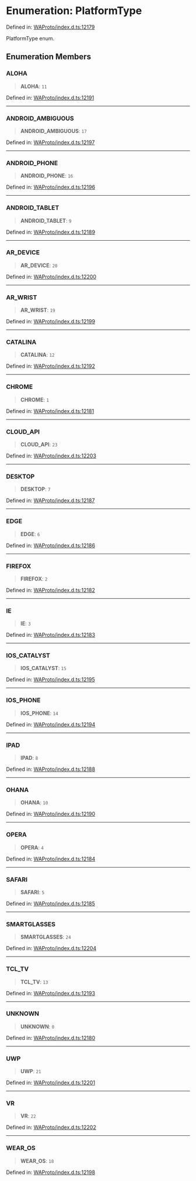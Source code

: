 # Enumeration: PlatformType

Defined in: [WAProto/index.d.ts:12179](https://github.com/Fokusdotid/Baileys/blob/4aa08196a497251af5be42856601e02d8a85cce8/WAProto/index.d.ts#L12179)

PlatformType enum.

## Enumeration Members

### ALOHA

> **ALOHA**: `11`

Defined in: [WAProto/index.d.ts:12191](https://github.com/Fokusdotid/Baileys/blob/4aa08196a497251af5be42856601e02d8a85cce8/WAProto/index.d.ts#L12191)

***

### ANDROID\_AMBIGUOUS

> **ANDROID\_AMBIGUOUS**: `17`

Defined in: [WAProto/index.d.ts:12197](https://github.com/Fokusdotid/Baileys/blob/4aa08196a497251af5be42856601e02d8a85cce8/WAProto/index.d.ts#L12197)

***

### ANDROID\_PHONE

> **ANDROID\_PHONE**: `16`

Defined in: [WAProto/index.d.ts:12196](https://github.com/Fokusdotid/Baileys/blob/4aa08196a497251af5be42856601e02d8a85cce8/WAProto/index.d.ts#L12196)

***

### ANDROID\_TABLET

> **ANDROID\_TABLET**: `9`

Defined in: [WAProto/index.d.ts:12189](https://github.com/Fokusdotid/Baileys/blob/4aa08196a497251af5be42856601e02d8a85cce8/WAProto/index.d.ts#L12189)

***

### AR\_DEVICE

> **AR\_DEVICE**: `20`

Defined in: [WAProto/index.d.ts:12200](https://github.com/Fokusdotid/Baileys/blob/4aa08196a497251af5be42856601e02d8a85cce8/WAProto/index.d.ts#L12200)

***

### AR\_WRIST

> **AR\_WRIST**: `19`

Defined in: [WAProto/index.d.ts:12199](https://github.com/Fokusdotid/Baileys/blob/4aa08196a497251af5be42856601e02d8a85cce8/WAProto/index.d.ts#L12199)

***

### CATALINA

> **CATALINA**: `12`

Defined in: [WAProto/index.d.ts:12192](https://github.com/Fokusdotid/Baileys/blob/4aa08196a497251af5be42856601e02d8a85cce8/WAProto/index.d.ts#L12192)

***

### CHROME

> **CHROME**: `1`

Defined in: [WAProto/index.d.ts:12181](https://github.com/Fokusdotid/Baileys/blob/4aa08196a497251af5be42856601e02d8a85cce8/WAProto/index.d.ts#L12181)

***

### CLOUD\_API

> **CLOUD\_API**: `23`

Defined in: [WAProto/index.d.ts:12203](https://github.com/Fokusdotid/Baileys/blob/4aa08196a497251af5be42856601e02d8a85cce8/WAProto/index.d.ts#L12203)

***

### DESKTOP

> **DESKTOP**: `7`

Defined in: [WAProto/index.d.ts:12187](https://github.com/Fokusdotid/Baileys/blob/4aa08196a497251af5be42856601e02d8a85cce8/WAProto/index.d.ts#L12187)

***

### EDGE

> **EDGE**: `6`

Defined in: [WAProto/index.d.ts:12186](https://github.com/Fokusdotid/Baileys/blob/4aa08196a497251af5be42856601e02d8a85cce8/WAProto/index.d.ts#L12186)

***

### FIREFOX

> **FIREFOX**: `2`

Defined in: [WAProto/index.d.ts:12182](https://github.com/Fokusdotid/Baileys/blob/4aa08196a497251af5be42856601e02d8a85cce8/WAProto/index.d.ts#L12182)

***

### IE

> **IE**: `3`

Defined in: [WAProto/index.d.ts:12183](https://github.com/Fokusdotid/Baileys/blob/4aa08196a497251af5be42856601e02d8a85cce8/WAProto/index.d.ts#L12183)

***

### IOS\_CATALYST

> **IOS\_CATALYST**: `15`

Defined in: [WAProto/index.d.ts:12195](https://github.com/Fokusdotid/Baileys/blob/4aa08196a497251af5be42856601e02d8a85cce8/WAProto/index.d.ts#L12195)

***

### IOS\_PHONE

> **IOS\_PHONE**: `14`

Defined in: [WAProto/index.d.ts:12194](https://github.com/Fokusdotid/Baileys/blob/4aa08196a497251af5be42856601e02d8a85cce8/WAProto/index.d.ts#L12194)

***

### IPAD

> **IPAD**: `8`

Defined in: [WAProto/index.d.ts:12188](https://github.com/Fokusdotid/Baileys/blob/4aa08196a497251af5be42856601e02d8a85cce8/WAProto/index.d.ts#L12188)

***

### OHANA

> **OHANA**: `10`

Defined in: [WAProto/index.d.ts:12190](https://github.com/Fokusdotid/Baileys/blob/4aa08196a497251af5be42856601e02d8a85cce8/WAProto/index.d.ts#L12190)

***

### OPERA

> **OPERA**: `4`

Defined in: [WAProto/index.d.ts:12184](https://github.com/Fokusdotid/Baileys/blob/4aa08196a497251af5be42856601e02d8a85cce8/WAProto/index.d.ts#L12184)

***

### SAFARI

> **SAFARI**: `5`

Defined in: [WAProto/index.d.ts:12185](https://github.com/Fokusdotid/Baileys/blob/4aa08196a497251af5be42856601e02d8a85cce8/WAProto/index.d.ts#L12185)

***

### SMARTGLASSES

> **SMARTGLASSES**: `24`

Defined in: [WAProto/index.d.ts:12204](https://github.com/Fokusdotid/Baileys/blob/4aa08196a497251af5be42856601e02d8a85cce8/WAProto/index.d.ts#L12204)

***

### TCL\_TV

> **TCL\_TV**: `13`

Defined in: [WAProto/index.d.ts:12193](https://github.com/Fokusdotid/Baileys/blob/4aa08196a497251af5be42856601e02d8a85cce8/WAProto/index.d.ts#L12193)

***

### UNKNOWN

> **UNKNOWN**: `0`

Defined in: [WAProto/index.d.ts:12180](https://github.com/Fokusdotid/Baileys/blob/4aa08196a497251af5be42856601e02d8a85cce8/WAProto/index.d.ts#L12180)

***

### UWP

> **UWP**: `21`

Defined in: [WAProto/index.d.ts:12201](https://github.com/Fokusdotid/Baileys/blob/4aa08196a497251af5be42856601e02d8a85cce8/WAProto/index.d.ts#L12201)

***

### VR

> **VR**: `22`

Defined in: [WAProto/index.d.ts:12202](https://github.com/Fokusdotid/Baileys/blob/4aa08196a497251af5be42856601e02d8a85cce8/WAProto/index.d.ts#L12202)

***

### WEAR\_OS

> **WEAR\_OS**: `18`

Defined in: [WAProto/index.d.ts:12198](https://github.com/Fokusdotid/Baileys/blob/4aa08196a497251af5be42856601e02d8a85cce8/WAProto/index.d.ts#L12198)
